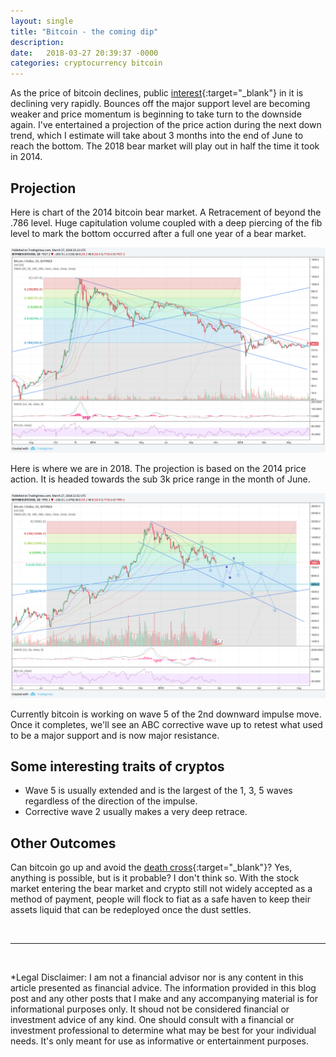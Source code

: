 ```yaml
---
layout: single
title: "Bitcoin - the coming dip"
description: 
date:   2018-03-27 20:39:37 -0000
categories: cryptocurrency bitcoin
---
```


As the price of bitcoin declines, public [interest](https://trends.google.com/trends/explore?q=bitcoin){:target="_blank"} in it is declining very rapidly. Bounces off the major support level are becoming weaker and price momentum is beginning to take turn to the downside again. I've entertained a projection of the price action during the next down trend, which I estimate will take about 3 months into the end of June to reach the bottom. The 2018 bear market will play out in half the time it took in 2014.

## Projection

Here is chart of the 2014 bitcoin bear market. A Retracement of beyond the .786 level. Huge capitulation volume coupled with a deep piercing of the fib level to mark the bottom occurred after a full one year of a bear market.

![a](/assets/images/bitcoin-2014-bear-market-price-action-2018-03-27.png)

Here is where we are in 2018. The projection is based on the 2014 price action. It is headed towards the sub 3k price range in the month of June.

![a](/assets/images/bitcoin-dip-price-projection-2018-03-27.png)

Currently bitcoin is working on wave 5 of the 2nd downward impulse move. Once it completes, we'll see an ABC corrective wave up to retest what used to be a major support and is now major resistance.

## Some interesting traits of cryptos

- Wave 5 is usually extended and is the largest of the 1, 3, 5 waves regardless of the direction of the impulse.
- Corrective wave 2 usually makes a very deep retrace.

## Other Outcomes

Can bitcoin go up and avoid the [death cross](/cryptocurrency/bitcoin/bitcoin-failed-breakout-more-correction/){:target="_blank"}? Yes, anything is possible, but is it probable? I don't think so. With the stock market entering the bear market and crypto still not widely accepted as a method of payment, people will flock to fiat as a safe haven to keep their assets liquid that can be redeployed once the dust settles.

<br/>

---

<br/>

*Legal Disclaimer: I am not a financial advisor nor is any content in this article presented as financial advice. The information provided in this blog post and any other posts that I make and any accompanying material is for informational purposes only. It shoud not be considered financial or investment advice of any kind. One should consult with a financial or investment professional to determine what may be best for your individual needs. It's only meant for use as informative or entertainment purposes.


